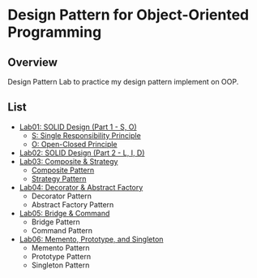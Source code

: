 # Design Pattern for Object-Oriented Programming

## Overview

Design Pattern Lab to practice my design pattern implement on OOP.

## List

- [Lab01: SOLID Design (Part 1 - S, O)](https://github.com/lebrancconvas/Design-Pattern-Laboratory/tree/master/Lab01)
  - [S: Single Responsibility Principle](https://github.com/lebrancconvas/Design-Pattern-Laboratory/blob/master/Lab01/src/SOLID_S.java)
  - [O: Open-Closed Principle](https://github.com/lebrancconvas/Design-Pattern-Laboratory/blob/master/Lab01/src/SOLID_O.java)
- [Lab02: SOLID Design (Part 2 - L, I, D)](https://github.com/lebrancconvas/Design-Pattern-Laboratory/tree/master/Lab02)
- [Lab03: Composite & Strategy](https://github.com/lebrancconvas/Design-Pattern-Laboratory/tree/master/Lab03)
  - [Composite Pattern](https://github.com/lebrancconvas/Design-Pattern-Laboratory/blob/master/Lab03/src/Composite.java)
  - [Strategy Pattern](https://github.com/lebrancconvas/Design-Pattern-Laboratory/blob/master/Lab03/src/Strategy.java)
- [Lab04: Decorator & Abstract Factory](https://github.com/lebrancconvas/Design-Pattern-Laboratory/tree/master/Lab04)
  - Decorator Pattern
  - Abstract Factory Pattern
- [Lab05: Bridge & Command](https://github.com/lebrancconvas/Design-Pattern-Laboratory/tree/master/Lab05)
  - Bridge Pattern
  - Command Pattern
- [Lab06: Memento, Prototype, and Singleton](https://github.com/lebrancconvas/Design-Pattern-Laboratory/tree/master/Lab06)
  - Memento Pattern
  - Prototype Pattern
  - Singleton Pattern
